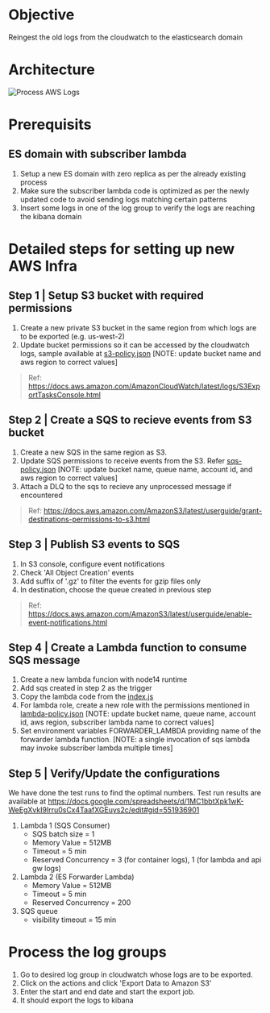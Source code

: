 # Objective
Reingest the old logs from the cloudwatch to the elasticsearch domain

# Architecture
![Process AWS Logs](https://i.ibb.co/Cs94wbX/aws-infra.png "Process AWS Logs")

# Prerequisits
## ES domain with subscriber lambda
1. Setup a new ES domain with zero replica as per the already existing process
2. Make sure the subscriber lambda code is optimized as per the newly updated code to avoid sending logs matching certain patterns
3. Insert some logs in one of the log group to verify the logs are reaching the kibana domain

# Detailed steps for setting up new AWS Infra 

## Step 1 | Setup S3 bucket with required permissions
1. Create a new private S3 bucket in the same region from which logs are to be exported (e.g. us-west-2)
2. Update bucket permissions so it can be accessed by the cloudwatch logs, sample available at [s3-policy.json](./policies/s3-policy.json) [NOTE: update bucket name and aws region to correct values]  

>Ref: https://docs.aws.amazon.com/AmazonCloudWatch/latest/logs/S3ExportTasksConsole.html


## Step 2 | Create a SQS to recieve events from S3 bucket
1. Create a new SQS in the same region as S3.
2. Update SQS permissions to receive events from the S3. Refer [sqs-policy.json](./policies/sqs-policy.json) [NOTE: update bucket name, queue name, account id, and aws region to correct values] 
3. Attach a DLQ to the sqs to recieve any unprocessed message if encountered

>Ref: https://docs.aws.amazon.com/AmazonS3/latest/userguide/grant-destinations-permissions-to-s3.html 

## Step 3 | Publish S3 events to SQS
1. In S3 console, configure event notifications
2. Check 'All Object Creation' events 
3. Add suffix of '.gz' to filter the events for gzip files only
4. In destination, choose the queue created in previous step

> Ref: https://docs.aws.amazon.com/AmazonS3/latest/userguide/enable-event-notifications.html

## Step 4 | Create a Lambda function to consume SQS message
1. Create a new lambda funcion with node14 runtime
2. Add sqs created in step 2 as the trigger
3. Copy the lambda code from the [index.js](./index.js)
4. For lambda role, create a new role with the permissions mentioned in [lambda-policy.json](./policies/lambda-policy.json) 
[NOTE: update bucket name, queue name, account id, aws region, subscriber lambda name to correct values] 
5. Set environment variables FORWARDER_LAMBDA providing name of the forwarder lambda function. [NOTE: a single invocation of sqs lambda may invoke subscriber lambda multiple times]

## Step 5 | Verify/Update the configurations
We have done the test runs to find the optimal numbers. Test run results are available at https://docs.google.com/spreadsheets/d/1MC1bbtXpk1wK-WeEgXvkI9Irru0sCx4TaafXGEuys2c/edit#gid=551936901

1. Lambda 1 (SQS Consumer)
    - SQS batch size = 1
    - Memory Value = 512MB
    - Timeout = 5 min
    - Reserved Concurrency = 3 (for container logs), 1 (for lambda and api gw logs)
2. Lambda 2 (ES Forwarder Lambda)
    - Memory Value = 512MB
    - Timeout = 5 min
    - Reserved Concurrency = 200
3. SQS queue
    - visibility timeout = 15 min

# Process the log groups
1. Go to desired log group in cloudwatch whose logs are to be exported.
2. Click on the actions and click 'Export Data to Amazon S3' 
3. Enter the start and end date and start the export job.
4. It should export the logs to kibana
